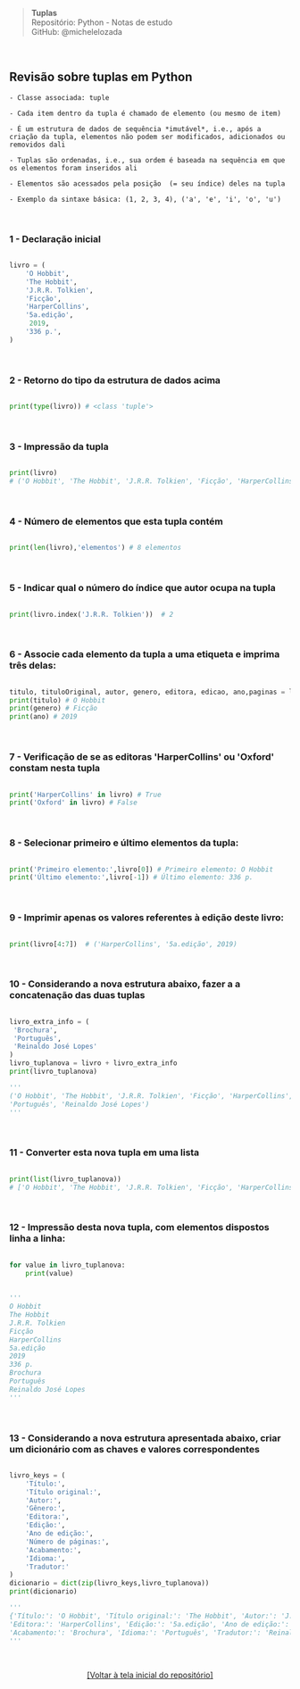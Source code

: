 > **Tuplas**  
> Repositório: Python - Notas de estudo     
> GitHub: @michelelozada
&nbsp;
     
&nbsp;  
## Revisão sobre tuplas em Python
```
- Classe associada: tuple

- Cada item dentro da tupla é chamado de elemento (ou mesmo de item) 

- É um estrutura de dados de sequência *imutável*, i.e., após a criação da tupla, elementos não podem ser modificados, adicionados ou removidos dali 

- Tuplas são ordenadas, i.e., sua ordem é baseada na sequência em que os elementos foram inseridos ali 

- Elementos são acessados pela posição  (= seu índice) deles na tupla

- Exemplo da sintaxe básica: (1, 2, 3, 4), ('a', 'e', 'i', 'o', 'u')
```

&nbsp;  

### 1 - Declaração inicial
```py

livro = (
    'O Hobbit',
    'The Hobbit',
    'J.R.R. Tolkien',
    'Ficção',
    'HarperCollins',
    '5a.edição',
     2019,
    '336 p.',
)
```

&nbsp;


### 2 - Retorno do tipo da estrutura de dados acima
```py

print(type(livro)) # <class 'tuple'>
```

&nbsp;

### 3 - Impressão da tupla
```py

print(livro)
# ('O Hobbit', 'The Hobbit', 'J.R.R. Tolkien', 'Ficção', 'HarperCollins', '5a.edição', 2019, '336 p.')
```

&nbsp;

### 4 - Número de elementos que esta tupla contém
```py

print(len(livro),'elementos') # 8 elementos
```

&nbsp;

### 5 - Indicar qual o número do índice que autor ocupa na tupla
```py

print(livro.index('J.R.R. Tolkien'))  # 2
```

&nbsp;


### 6 - Associe cada elemento da tupla a uma etiqueta e imprima três delas:
```py

titulo, tituloOriginal, autor, genero, editora, edicao, ano,paginas = livro # desempacotar uma tupla
print(titulo) # O Hobbit
print(genero) # Ficção
print(ano) # 2019
```

&nbsp;

### 7 - Verificação de se as editoras 'HarperCollins' ou 'Oxford' constam nesta tupla
```py

print('HarperCollins' in livro) # True
print('Oxford' in livro) # False
```

&nbsp;

### 8 - Selecionar primeiro e último elementos da tupla:
```py

print('Primeiro elemento:',livro[0]) # Primeiro elemento: O Hobbit
print('Último elemento:',livro[-1]) # Último elemento: 336 p.
```

&nbsp;

### 9 - Imprimir apenas os valores referentes à edição deste livro:
```py

print(livro[4:7])  # ('HarperCollins', '5a.edição', 2019)
```

&nbsp;

### 10 - Considerando a nova estrutura abaixo, fazer a a concatenação das duas tuplas
```py

livro_extra_info = (
 'Brochura',
 'Português',
 'Reinaldo José Lopes'
)
livro_tuplanova = livro + livro_extra_info
print(livro_tuplanova)

'''
('O Hobbit', 'The Hobbit', 'J.R.R. Tolkien', 'Ficção', 'HarperCollins', '5a.edição', 2019, '336 p.', 'Brochura',
'Português', 'Reinaldo José Lopes')
'''
```

&nbsp;

### 11 - Converter esta nova tupla em uma lista
```py

print(list(livro_tuplanova))
# ['O Hobbit', 'The Hobbit', 'J.R.R. Tolkien', 'Ficção', 'HarperCollins', '5a.edição', 2019, '336 p.', 'Brochura', 'Português', 'Reinaldo José Lopes']
```

&nbsp;

### 12 - Impressão desta nova tupla, com elementos dispostos linha a linha:
```py

for value in livro_tuplanova:
    print(value)
		
		
'''
O Hobbit
The Hobbit
J.R.R. Tolkien
Ficção
HarperCollins
5a.edição
2019
336 p.
Brochura
Português
Reinaldo José Lopes
'''
```

&nbsp;

### 13 - Considerando a nova estrutura apresentada abaixo, criar um dicionário com as chaves e valores correspondentes
```py

livro_keys = (
    'Título:',
    'Título original:',
    'Autor:',
    'Gênero:',
    'Editora:',
    'Edição:',
    'Ano de edição:',
    'Número de páginas:',
    'Acabamento:',
    'Idioma:',
    'Tradutor:'
)
dicionario = dict(zip(livro_keys,livro_tuplanova))
print(dicionario)

'''
{'Título:': 'O Hobbit', 'Título original:': 'The Hobbit', 'Autor:': 'J.R.R. Tolkien', 'Gênero:': 'Ficção',
'Editora:': 'HarperCollins', 'Edição:': '5a.edição', 'Ano de edição:': 2019, 'Número de páginas:': '336 p.',
'Acabamento:': 'Brochura', 'Idioma:': 'Português', 'Tradutor:': 'Reinaldo José Lopes'}
'''
```

&nbsp;

<div align="center">
<a href="https://github.com/michelelozada/Python-Study-Notes">[Voltar à tela inicial do repositório]</a>
</div>